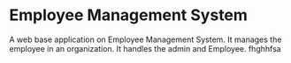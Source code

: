 # Employee Management System
A web base application on Employee Management System. It manages the employee in an organization. It handles the admin and Employee. fhghhfsa

